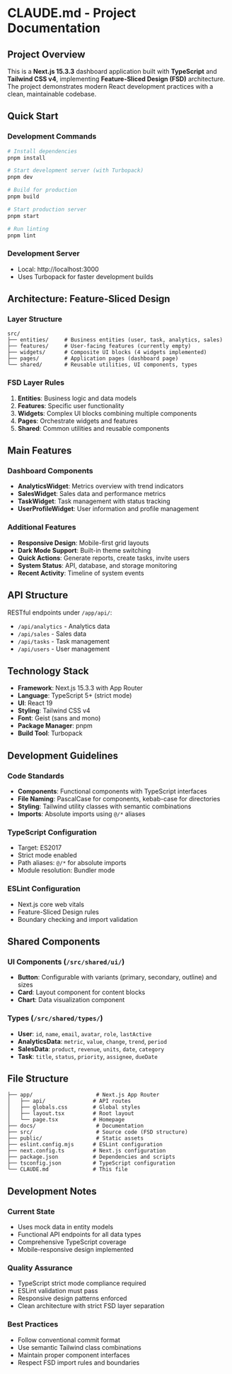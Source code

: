 # CLAUDE.md - Project Documentation

## Project Overview
This is a **Next.js 15.3.3** dashboard application built with **TypeScript** and **Tailwind CSS v4**, implementing **Feature-Sliced Design (FSD)** architecture. The project demonstrates modern React development practices with a clean, maintainable codebase.

## Quick Start

### Development Commands
```bash
# Install dependencies
pnpm install

# Start development server (with Turbopack)
pnpm dev

# Build for production
pnpm build

# Start production server
pnpm start

# Run linting
pnpm lint
```

### Development Server
- Local: http://localhost:3000
- Uses Turbopack for faster development builds

## Architecture: Feature-Sliced Design

### Layer Structure
```
src/
├── entities/     # Business entities (user, task, analytics, sales)
├── features/     # User-facing features (currently empty)
├── widgets/      # Composite UI blocks (4 widgets implemented)
├── pages/        # Application pages (dashboard page)
└── shared/       # Reusable utilities, UI components, types
```

### FSD Layer Rules
1. **Entities**: Business logic and data models
2. **Features**: Specific user functionality
3. **Widgets**: Complex UI blocks combining multiple components
4. **Pages**: Orchestrate widgets and features
5. **Shared**: Common utilities and reusable components

## Main Features

### Dashboard Components
- **AnalyticsWidget**: Metrics overview with trend indicators
- **SalesWidget**: Sales data and performance metrics
- **TaskWidget**: Task management with status tracking
- **UserProfileWidget**: User information and profile management

### Additional Features
- **Responsive Design**: Mobile-first grid layouts
- **Dark Mode Support**: Built-in theme switching
- **Quick Actions**: Generate reports, create tasks, invite users
- **System Status**: API, database, and storage monitoring
- **Recent Activity**: Timeline of system events

## API Structure
RESTful endpoints under `/app/api/`:
- `/api/analytics` - Analytics data
- `/api/sales` - Sales data
- `/api/tasks` - Task management
- `/api/users` - User management

## Technology Stack
- **Framework**: Next.js 15.3.3 with App Router
- **Language**: TypeScript 5+ (strict mode)
- **UI**: React 19
- **Styling**: Tailwind CSS v4
- **Font**: Geist (sans and mono)
- **Package Manager**: pnpm
- **Build Tool**: Turbopack

## Development Guidelines

### Code Standards
- **Components**: Functional components with TypeScript interfaces
- **File Naming**: PascalCase for components, kebab-case for directories
- **Styling**: Tailwind utility classes with semantic combinations
- **Imports**: Absolute imports using `@/*` aliases

### TypeScript Configuration
- Target: ES2017
- Strict mode enabled
- Path aliases: `@/*` for absolute imports
- Module resolution: Bundler mode

### ESLint Configuration
- Next.js core web vitals
- Feature-Sliced Design rules
- Boundary checking and import validation

## Shared Components

### UI Components (`/src/shared/ui/`)
- **Button**: Configurable with variants (primary, secondary, outline) and sizes
- **Card**: Layout component for content blocks
- **Chart**: Data visualization component

### Types (`/src/shared/types/`)
- **User**: `id`, `name`, `email`, `avatar`, `role`, `lastActive`
- **AnalyticsData**: `metric`, `value`, `change`, `trend`, `period`
- **SalesData**: `product`, `revenue`, `units`, `date`, `category`
- **Task**: `title`, `status`, `priority`, `assignee`, `dueDate`

## File Structure
```
├── app/                    # Next.js App Router
│   ├── api/               # API routes
│   ├── globals.css        # Global styles
│   ├── layout.tsx         # Root layout
│   └── page.tsx           # Homepage
├── docs/                   # Documentation
├── src/                    # Source code (FSD structure)
├── public/                 # Static assets
├── eslint.config.mjs      # ESLint configuration
├── next.config.ts         # Next.js configuration
├── package.json           # Dependencies and scripts
├── tsconfig.json          # TypeScript configuration
└── CLAUDE.md              # This file
```

## Development Notes

### Current State
- Uses mock data in entity models
- Functional API endpoints for all data types
- Comprehensive TypeScript coverage
- Mobile-responsive design implemented

### Quality Assurance
- TypeScript strict mode compliance required
- ESLint validation must pass
- Responsive design patterns enforced
- Clean architecture with strict FSD layer separation

### Best Practices
- Follow conventional commit format
- Use semantic Tailwind class combinations
- Maintain proper component interfaces
- Respect FSD import rules and boundaries
